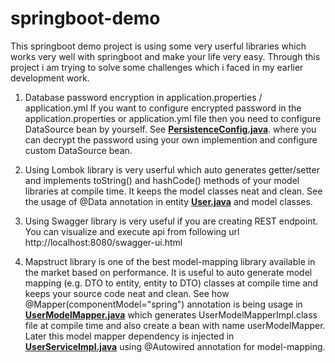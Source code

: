 # springboot-demo
This springboot demo project is using some very userful libraries which works very well with springboot and make your life very easy. Through this project i am trying to solve some challenges which i faced in my earlier development work.

1. Database password encryption in application.properties / application.yml
If you want to configure encrypted password in the application.properties or application.yml file then you need to configure DataSource bean by yourself. See __[PersistenceConfig.java](./src/main/java/com/abc/demo/config/PersistenceConfig.java)__. where you can decrypt the password using your own implemention and configure custom DataSource bean. 

2. Using Lombok library is very userful which auto generates getter/setter and implements toString() and hashCode() methods of your model libraries at compile time. It keeps the model classes neat and clean. See the usage of @Data annotation in entity __[User.java](./src/main/java/com/abc/demo/dao/entity/User.java)__ and model classes.

3. Using Swagger library is very useful if you are creating REST endpoint. You can visualize and execute api from following url
http://localhost:8080/swagger-ui.html

4. Mapstruct library is one of the best model-mapping library available in the market based on performance. It is useful to auto generate model mapping (e.g. DTO to entity, entity to DTO) classes at compile time and keeps your source code neat and clean. See how @Mapper(componentModel="spring") annotation is being usage in __[UserModelMapper.java](./src/main/java/com/abc/demo/model/mapper/UserModelMapper.java)__ which generates UserModelMapperImpl.class file at compile time and also create a bean with name userModelMapper. Later this model mapper dependency is injected in __[UserServiceImpl.java](./src/main/java/com/abc/demo/service/UserServiceImpl.java)__ using @Autowired annotation for model-mapping.
